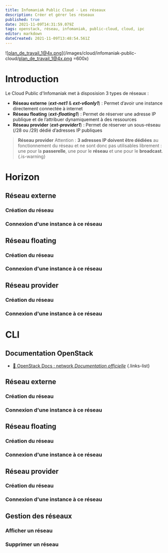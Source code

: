 ```yaml
---
title: Infomaniak Public Cloud - Les réseaux
description: Créer et gérer les réseaux
published: true
date: 2021-11-09T14:31:59.079Z
tags: openstack, réseau, infomaniak, public-cloud, cloud, ipc
editor: markdown
dateCreated: 2021-11-09T13:48:54.561Z
---
```


![plan_de_travail_1@4x.png](/images/cloud/infomaniak-public-cloud/plan_de_travail_1@4x.png =600x)

# Introduction
Le Cloud Public d'Infomaniak met à disposision 3 types de réseaux :
- **Réseau externe** (***ext-net1*** & ***ext-v6only1***) : Permet d’avoir une instance directement connectée à internet
- **Réseau floating** (***ext-floating1***) : Permet de réserver une adresse IP publique et de l’attribuer dynamiquement à des ressources
- **Réseau provider** (***ext-provider1***) : Permet de réserver un sous-réseau (/28 ou /29) dédié d’adresses IP publiques

> 	**Réseau provider**
> Attention : **3 adresses IP doivent être dédiées** au fonctionnement du réseau et ne sont donc pas utilisables librement : une pour la **passerelle**, une pour le **réseau** et une pour le **broadcast**.
{.is-warning}




# Horizon
## Réseau externe
### Création du réseau
### Connexion d'une instance à ce réseau

## Réseau floating
### Création du réseau
### Connexion d'une instance à ce réseau

## Réseau provider
### Création du réseau
### Connexion d'une instance à ce réseau

# CLI
## Documentation OpenStack
  - [🔗 OpenStack Docs : network *Documentation officielle*](https://docs.openstack.org/python-openstackclient/xena/cli/command-objects/network.html)
{.links-list}

## Réseau externe
### Création du réseau
### Connexion d'une instance à ce réseau

## Réseau floating
### Création du réseau
### Connexion d'une instance à ce réseau

## Réseau provider
### Création du réseau
### Connexion d'une instance à ce réseau

## Gestion des réseaux
### Afficher un réseau
### Supprimer un réseau